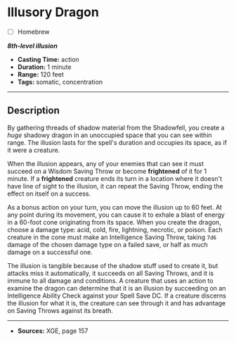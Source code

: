 # Illusory Dragon
- [ ] Homebrew

***8th-level illusion***
- **Casting Time:** action
- **Duration:** 1 minute
- **Range:** 120 feet
- **Tags:** somatic, concentration

---

## Description
By gathering threads of shadow material from the Shadowfell, you create a *huge* shadowy dragon in an unoccupied space that you can see within range.
The illusion lasts for the spell's duration and occupies its space, as if it were a creature.

When the illusion appears, any of your enemies that can see it must succeed on a Wisdom Saving Throw or become **frightened** of it for 1 minute.
If a **frightened** creature ends its turn in a location where it doesn't have line of sight to the illusion, it can repeat the Saving Throw, ending the effect on itself on a success.

As a bonus action on your turn, you can move the illusion up to 60 feet.
At any point during its movement, you can cause it to exhale a blast of energy in a 60-foot cone originating from its space.
When you create the dragon, choose a damage type: acid, cold, fire, lightning, necrotic, or poison.
Each creature in the cone must make an Intelligence Saving Throw, taking `7d6` damage of the chosen damage type on a failed save, or half as much damage on a successful one.

The illusion is tangible because of the shadow stuff used to create it, but attacks miss it automatically, it succeeds on all Saving Throws, and it is immune to all damage and conditions.
A creature that uses an action to examine the dragon can determine that it is an illusion by succeeding on an Intelligence Ability Check against your Spell Save DC.
If a creature discerns the illusion for what it is, the creature can see through it and has advantage on Saving Throws against its breath.

---

- **Sources:** XGE, page 157
